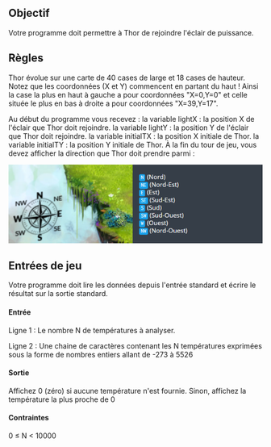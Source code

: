 
## Objectif

Votre programme doit permettre à Thor de rejoindre l'éclair de puissance.


## 	Règles

Thor évolue sur une carte de 40 cases de large et 18 cases de hauteur. Notez que les coordonnées (X et Y) commencent en partant du haut ! Ainsi la case la plus en haut à gauche a pour coordonnées "X=0,Y=0" et celle située le plus en bas à droite a pour coordonnées "X=39,Y=17".

Au début du programme vous recevez :
la variable lightX : la position X de l'éclair que Thor doit rejoindre.
la variable lightY : la position Y de l'éclair que Thor doit rejoindre.
la variable initialTX : la position X initiale de Thor.
la variable initialTY : la position Y initiale de Thor.
À la fin du tour de jeu, vous devez afficher la direction que Thor doit prendre parmi :

![Screenshot](./img/direction.png)

## Entrées de jeu

Votre programme doit lire les données depuis l'entrée standard et écrire le résultat sur la sortie standard.

#### Entrée

Ligne 1 : Le nombre N de températures à analyser.

Ligne 2 : Une chaine de caractères contenant les N températures exprimées sous la forme de nombres entiers allant de -273 à 5526

#### Sortie

Affichez 0 (zéro) si aucune température n'est fournie. Sinon, affichez la température la plus proche de 0

#### Contraintes

0 ≤ N < 10000
